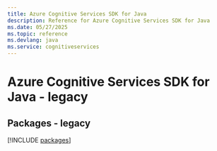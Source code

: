 ```yaml
---
title: Azure Cognitive Services SDK for Java
description: Reference for Azure Cognitive Services SDK for Java
ms.date: 05/27/2025
ms.topic: reference
ms.devlang: java
ms.service: cognitiveservices
---
```

# Azure Cognitive Services SDK for Java - legacy
## Packages - legacy
[!INCLUDE [packages](cognitive-services-index.md)]
